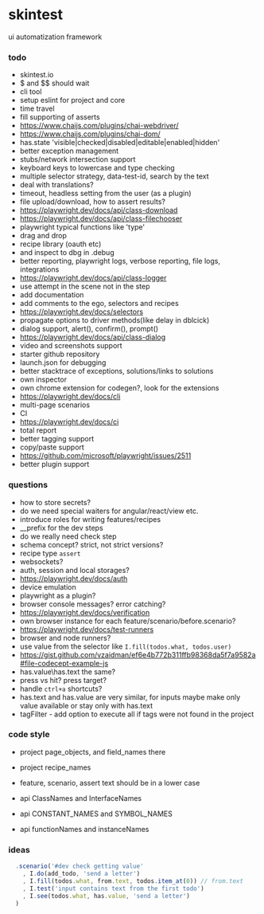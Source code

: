 # skintest
ui automatization framework

### todo 

* skintest.io
* $ and $$ should wait
* cli tool
* setup eslint for project and core
* time travel
* fill supporting of asserts
* https://www.chaijs.com/plugins/chai-webdriver/
* https://www.chaijs.com/plugins/chai-dom/
* has.state 'visible|checked|disabled|editable|enabled|hidden'
* better exception management
* stubs/network intersection support
* keyboard keys to lowercase and type checking
* multiple selector strategy, data-test-id, search by the text
* deal with translations?
* timeout, headless setting from the user (as a plugin)
* file upload/download, how to assert results?
* https://playwright.dev/docs/api/class-download
* https://playwright.dev/docs/api/class-filechooser
* playwright typical functions like 'type'
* drag and drop
* recipe library (oauth etc)
* and inspect to dbg in .debug
* better reporting, playwright logs, verbose reporting, file logs, integrations
* https://playwright.dev/docs/api/class-logger
* use attempt in the scene not in the step
* add documentation
* add comments to the ego, selectors and recipes
* https://playwright.dev/docs/selectors
* propagate options to driver methods(like delay in dblcick)
* dialog support, alert(), confirm(), prompt()
* https://playwright.dev/docs/api/class-dialog
* video and screenshots support
* starter github repository
* launch.json for debugging
* better stacktrace of exceptions, solutions/links to solutions
* own inspector
* own chrome extension for codegen?, look for the extensions
* https://playwright.dev/docs/cli
* multi-page scenarios
* CI
* https://playwright.dev/docs/ci
* total report
* better tagging support
* copy/paste support
* https://github.com/microsoft/playwright/issues/2511
* better plugin support

### questions

* how to store secrets?
* do we need special waiters for angular/react/view etc.
* introduce roles for writing features/recipes
* __prefix for the dev steps
* do we really need check step
* schema concept? strict, not strict versions? 
* recipe type `assert`
* websockets?
* auth, session and local storages?
* https://playwright.dev/docs/auth
* device emulation
* playwright as a plugin?
* browser console messages? error catching?
* https://playwright.dev/docs/verification
* own browser instance for each feature/scenario/before.scenario?
* https://playwright.dev/docs/test-runners
* browser and node runners?
* use value from the selector like `I.fill(todos.what, todos.user)`
* https://gist.github.com/vzaidman/ef6e4b772b311ffb98368da5f7a9582a#file-codecept-example-js
* has.value\has.text the same?
* press vs hit? press target?
* handle `ctrl+a` shortcuts?
* has.text and has.value are very similar, for inputs maybe make only value available or stay only with has.text
* tagFilter - add option to execute all if tags were not found in the project

### code style

* project page_objects, and field_names there
* project recipe_names
* feature, scenario, assert text should be in a lower case

* api ClassNames and InterfaceNames
* api CONSTANT_NAMES and SYMBOL_NAMES
* api functionNames and instanceNames

### ideas

```typescript
  .scenario('#dev check getting value'
    , I.do(add_todo, 'send a letter')
    , I.fill(todos.what, from.text, todos.item_at(0)) // from.text
    , I.test('input contains text from the first todo')
    , I.see(todos.what, has.value, 'send a letter')
  )
```
